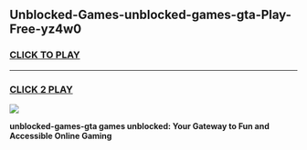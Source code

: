 
## Unblocked-Games-unblocked-games-gta-Play-Free-yz4w0
<h3>
<a href="https://premium76.site?title=unblocked-games-gta&ref=15A">CLICK TO PLAY</a></h3>
<hr>

<h3>
<a href="https://premium76.site?title=unblocked-games-gta&ref=15A">CLICK 2 PLAY</a>
  
</h3>

<a href="https://premium76.site?title=unblocked-games-gta&ref=15A"><img src="https://clearcache.store/games.png"></a>


**unblocked-games-gta games unblocked: Your Gateway to Fun and Accessible Online Gaming**
